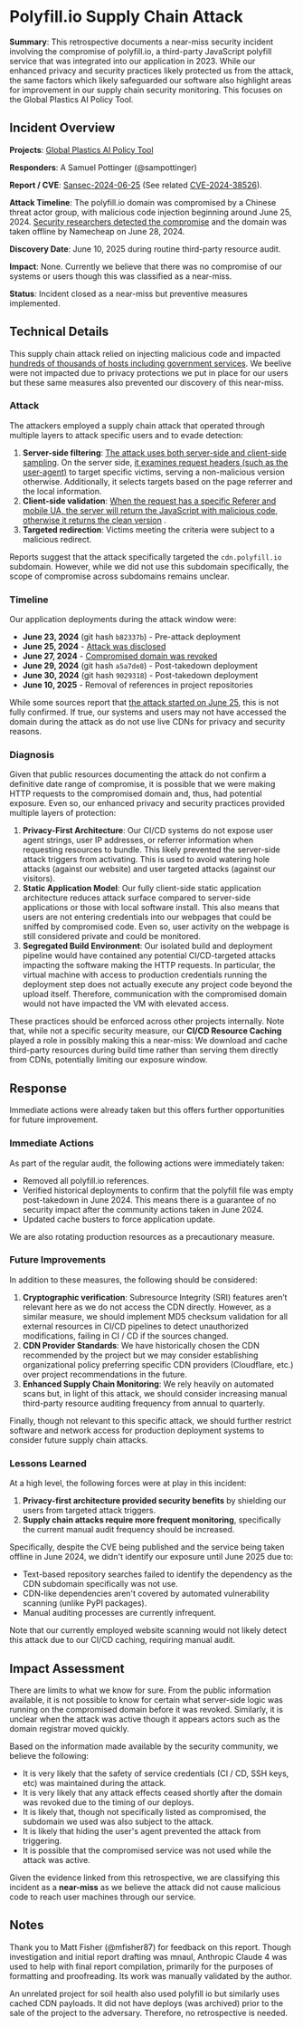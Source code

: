 # Polyfill.io Supply Chain Attack

**Summary**: This retrospective documents a near-miss security incident involving the compromise of polyfill.io, a third-party JavaScript polyfill service that was integrated into our application in 2023. While our enhanced privacy and security practices likely protected us from the attack, the same factors which likely safeguarded our software also highlight areas for improvement in our supply chain security monitoring. This focuses on the Global Plastics AI Policy Tool.

## Incident Overview

**Projects**: [Global Plastics AI Policy Tool](https://global-plastics-tool.org/)

**Responders**: A Samuel Pottinger (@sampottinger)

**Report / CVE**: [Sansec-2024-06-25](https://sansec.io/research/polyfill-supply-chain-attack) (See related [CVE-2024-38526](https://cve.mitre.org/cgi-bin/cvename.cgi?name=CVE-2024-38526)).

**Attack Timeline**: The polyfill.io domain was compromised by a Chinese threat actor group, with malicious code injection beginning around June 25, 2024. [Security researchers detected the compromise](https://www.bleepingcomputer.com/news/security/polyfillio-javascript-supply-chain-attack-impacts-over-100k-sites/) and the domain was taken offline by Namecheap on June 28, 2024.

**Discovery Date**: June 10, 2025 during routine third-party resource audit.

**Impact**: None. Currently we believe that there was no compromise of our systems or users though this was classified as a near-miss.

**Status**: Incident closed as a near-miss but preventive measures implemented.

## Technical Details
This supply chain attack relied on injecting malicious code and impacted [hundreds of thousands of hosts including government services](https://censys.com/blog/july-2-polyfill-io-supply-chain-attack-digging-into-the-web-of-compromised-domains). We beelive were not impacted due to privacy protections we put in place for our users but these same measures also prevented our discovery of this near-miss.

### Attack
The attackers employed a supply chain attack that operated through multiple layers to attack specific users and to evade detection:

1. **Server-side filtering**: [The attack uses both server-side and client-side sampling](https://www.akamai.com/blog/security/2024-polyfill-supply-chain-attack-what-to-know). On the server side, [it examines request headers (such as the user-agent)](https://github.com/polyfillpolyfill/polyfill-service/issues/2873#issuecomment-2182491302) to target specific victims, serving a non-malicious version otherwise. Additionally, it selects targets based on the page referrer and the local information. 
2. **Client-side validation**: [When the request has a specific Referer and mobile UA, the server will return the JavaScript with malicious code, otherwise it returns the clean version](https://censys.com/blog/july-2-polyfill-io-supply-chain-attack-digging-into-the-web-of-compromised-domains) .
3. **Targeted redirection**: Victims meeting the criteria were subject to a malicious redirect.

Reports suggest that the attack specifically targeted the ```cdn.polyfill.io``` subdomain. However, while we did not use this subdomain specifically, the scope of compromise across subdomains remains unclear.

### Timeline
Our application deployments during the attack window were:

- **June 23, 2024** (git hash ```b82337b```) - Pre-attack deployment
- **June 25, 2024** - [Attack was disclosed](https://sansec.io/research/polyfill-supply-chain-attack)
- **June 27, 2024** - [Compromised domain was revoked](https://stackdiary.com/polyfill-io-gets-dealt-with-by-cloudflare-and-namecheap/)
- **June 29, 2024** (git hash ```a5a7de8```) - Post-takedown deployment  
- **June 30, 2024** (git hash ```9029318```) - Post-takedown deployment
- **June 10, 2025** - Removal of references in project repositories

While some sources report that [the attack started on June 25](https://www.invicti.com/blog/web-security/polyfill-supply-chain-attack-when-your-cdn-goes-evil/), this is not fully confirmed. If true, our systems and users may not have accessed the domain during the attack as do not use live CDNs for privacy and security reasons.

### Diagnosis
Given that public resources documenting the attack do not confirm a definitive date range of compromise, it is possible that we were making HTTP requests to the compromised domain and, thus, had potential exposure. Even so, our enhanced privacy and security practices provided multiple layers of protection:

1. **Privacy-First Architecture**: Our CI/CD systems do not expose user agent strings, user IP addresses, or referrer information when requesting resources to bundle. This likely prevented the server-side attack triggers from activating. This is used to avoid watering hole attacks (against our website) and user targeted attacks (against our visitors).
2. **Static Application Model**: Our fully client-side static application architecture reduces attack surface compared to server-side applications or those with local software install. This also means that users are not entering credentials into our webpages that could be sniffed by compromised code. Even so, user activity on the webpage is still considered private and could be monitored.
3. **Segregated Build Environment**: Our isolated build and deployment pipeline would have contained any potential CI/CD-targeted attacks impacting the software making the HTTP requests. In particular, the virtual machine with access to production credentials running the deployment step does not actually execute any project code beyond the upload itself. Therefore, communication with the compromised domain would not have impacted the VM with elevated access.

These practices should be enforced across other projects internally. Note that, while not a specific security measure, our **CI/CD Resource Caching** played a role in possibly making this a near-miss: We download and cache third-party resources during build time rather than serving them directly from CDNs, potentially limiting our exposure window.

## Response
Immediate actions were already taken but this offers further opportunities for future improvement.

### Immediate Actions
As part of the regular audit, the following actions were immediately taken:

- Removed all polyfill.io references.
- Verified historical deployments to confirm that the polyfill file was empty post-takedown in June 2024. This means there is a guarantee of no security impact after the community actions taken in June 2024.
- Updated cache busters to force application update.

We are also rotating production resources as a precautionary measure.

### Future Improvements
In addition to these measures, the following should be considered:

1. **Cryptographic verification**: Subresource Integrity (SRI) features aren’t relevant here as we do not access the CDN directly. However, as a similar measure, we should implement MD5 checksum validation for all external resources in CI/CD pipelines to detect unauthorized modifications, failing in CI / CD if the sources changed.
2. **CDN Provider Standards**: We have historically chosen the CDN recommended by the project but we may consider establishing organizational policy preferring specific CDN providers (Cloudflare, etc.) over project recommendations in the future.
3. **Enhanced Supply Chain Monitoring**: We rely heavily on automated scans but, in light of this attack, we should consider increasing manual third-party resource auditing frequency from annual to quarterly.

Finally, though not relevant to this specific attack, we should further restrict software and network access for production deployment systems to consider future supply chain attacks.

### Lessons Learned
At a high level, the following forces were at play in this incident:

1. **Privacy-first architecture provided security benefits** by shielding our users from targeted attack triggers.
2. **Supply chain attacks require more frequent monitoring**, specifically the current manual audit frequency should be increased.

Specifically, despite the CVE being published and the service being taken offline in June 2024, we didn't identify our exposure until June 2025 due to:

- Text-based repository searches failed to identify the dependency as the CDN subdomain specifically was not use.
- CDN-like dependencies aren't covered by automated vulnerability scanning (unlike PyPI packages).
- Manual auditing processes are currently infrequent.

Note that our currently employed website scanning would not likely detect this attack due to our CI/CD caching, requiring manual audit.

## Impact Assessment
There are limits to what we know for sure. From the public information available, it is not possible to know for certain what server-side logic was running on the compromised domain before it was revoked. Similarly, it is unclear when the attack was active though it appears actors such as the domain registrar moved quickly.

Based on the information made available by the security community, we believe the following:

 - It is very likely that the safety of service credentials (CI / CD, SSH keys, etc) was maintained during the attack.
 - It is very likely that any attack effects ceased shortly after the domain was revoked due to the timing of our deploys.
 - It is likely that, though not specifically listed as compromised, the subdomain we used was also subject to the attack.
 - It is likely that hiding the user's agent prevented the attack from triggering.
 - It is possible that the compromised service was not used while the attack was active.

Given the evidence linked from this retrospective, we are classifying this incident as a **near-miss** as we believe the attack did not cause malicious code to reach user machines through our service.

## Notes
Thank you to Matt Fisher (@mfisher87) for feedback on this report. Though investigation and initial report drafting was mnaul, Anthropic Claude 4 was used to help with final report compilation, primarily for the purposes of formatting and proofreading. Its work was manually validated by the author.

An unrelated project for soil health also used polyfill io but similarly uses cached CDN payloads. It did not have deploys (was archived) prior to the sale of the project to the adversary. Therefore, no retrospective is needed.

